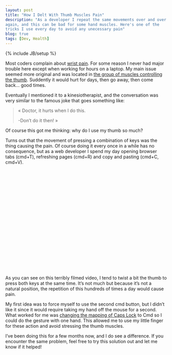 ```yaml
---
layout: post
title: "How I Delt With Thumb Muscles Pain"
description: "As a developer I repeat the same movements over and over
again, and this can be bad for some hand muscles. Here's one of the
tricks I use every day to avoid any unecessary pain"
blog: true
tags: [Dev, Health]
---
```


{% include JB/setup %}

Most coders complain about [wrist pain](http://programmers.stackexchange.com/questions/167/how-can-i-avoid-the-carpal-tunnel-syndrome). For some reason I never had major trouble here except when working for hours on a laptop. My main issue seemed more original and was located in [the group of muscles controlling the thumb](http://en.wikipedia.org/wiki/Thenar_eminence). Suddently it would hurt for days, then go away, then come back... good times.

Eventually I mentioned it to a kinesiotherapist, and the conversation was very similar to the famous joke that goes something like:

> « Doctor, it hurts when I do this.
>
> -Don’t do it then! »

Of course this got me thinking: why do I use my thumb so much?

Turns out that the movement of pressing a combination of keys was the thing causing the pain. Of course doing it every once in a while has no consequence, but as a web developer I spend my day opening browser tabs (cmd+T), refreshing pages (cmd+R) and copy and pasting (cmd+C, cmd+V).

<div style="width:560px; margin: auto">
<object width="560" height="315"><param name="movie" value="http://www.youtube.com/v/tCJSJBV85cw?version=3&amp;hl=fr_FR&amp;rel=0"></param><param name="allowFullScreen" value="true"></param><param name="allowscriptaccess" value="always"></param><embed src="http://www.youtube.com/v/tCJSJBV85cw?version=3&amp;hl=fr_FR&amp;rel=0" type="application/x-shockwave-flash" width="560" height="315" allowscriptaccess="always" allowfullscreen="true"></embed></object>
</div>

As you can see on this terribly filmed video, I tend to twist a bit the thumb to press both keys at the same time. It’s not much but because it’s not a natural position, the repetition of this hundreds of times a day would cause pain.

My first idea was to force myself to use the second cmd button, but I didn’t like it since it would require taking my hand off the mouse for a second. What worked for me was [changing the mapping of Caps Lock](http://stackoverflow.com/questions/127591/using-caps-lock-as-esc-in-mac-os-x) to Cmd so I could do the gesture with one hand. This allowed me to use my little finger for these action and avoid stressing the thumb muscles.

I’ve been doing this for a few months now, and I do see a difference. If you encounter the same problem, feel free to try this solution out and let me know if it helped!
